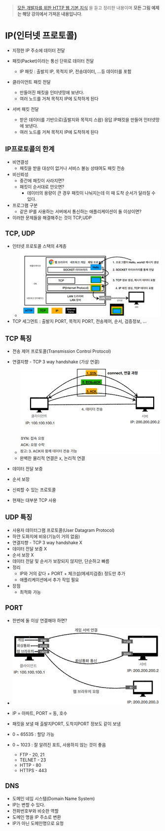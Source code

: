 > [모든 개발자를 위한 HTTP 웹 기본 지식](https://www.inflearn.com/course/http-웹-네트워크/dashboard) 을 듣고 정리한 내용이며 **모든 그림 예제는 해당 강의에서 가져온 내용입니다**.

# IP(인터넷 프로토콜)



- 지정한 IP 주소에 데이터 전달
- 패킷(Packet)이라는 통신 단위로 데이터 전달
  - IP 패킷 : 출발지 IP, 목적지 IP, 전송데이터, ...등 데이터를 포함

- 클라이언트 패킷 전달
  - 만들어진 패킷을 인터넷망에 보낸다.
  - 여러 노드를 거쳐 목적지 IP에 도착하게 된다
- 서버 패킷 전달
  - 받은 데이터를 기반으로(출발지와 목적지 스왑) 응답 IP패킷을 만들어 인터넷망에 보낸다.
  - 여러 노드를 거쳐 목적지 IP에 도착하게 된다



## IP프로토콜의 한계

- 비연결성
  - 패킷을 받을 대상이 없거나 서비스 불능 상태여도 패킷 전송
- 비신뢰성
  - 중간에 패킷이 사라지면?
  - 패킷이 순서대로 안오면?
    - 데이터의 용량이 큰 경우 패킷이 나눠지는데 이 때 도착 순서가 달라질 수 있다.
- 프로그램 구분
  - 같은 IP를 사용하는 서버에서 통신하는 애플리케이션이 둘 이상이면?
- 이러한 문제들을 해결해주는 것이 TCP,UDP



## TCP, UDP



- 인터넷 프로토콜 스택의 4계층
  - ![image-20210731001235935](img/image-20210731001235935.png)
- TCP 세그먼트 : 출발지 PORT, 목적지 PORT, 전송제어, 순서, 검증정보, ...



## TCP 특징

- 전송 제어 프로토콜(Transmission Control Protocol)
- 연결지향 - TCP 3 way handshake (가상 연결)
  - ![image-20210731001950955](img/image-20210731001950955.png)
  - 완벽한 물리적 연결은 x, 논리적 연결



- 데이터 전달 보증
- 순서 보장
- 신뢰할 수 있는 프로토콜
- 현재는 대부분 TCP 사용



## UDP 특징

- 사용자 데이터그램 프로토콜(User Datagram Protocol)
- 하얀 도화지에 비유(기능이 거의 없음)
- 연결지향 - TCP 3 way handshake X
- 데이터 전달 보증 X
- 순서 보장 X
- 데이터 전달 및 순서가 보장되지 않지만, 단순하고 빠름
- 정리
  - IP와 거의 같다 + PORT + 체크섬(메세지검증) 정도만 추가
  - 애플리케이션에서 추가 작업 필요
- 장점
  - 최적화 가능





## PORT

- 한번에 둘 이상 연결해야 하면?
- ![image-20210731003005290](img/image-20210731003005290.png)
- IP = 아파트, PORT = 동, 호수
- 패킷을 보낼 때 출발지PORT, 도착지PORT 정보도 같이 보냄



- 0 ~ 65535 : 할당 가능
- 0 ~ 1023 : 잘 알려진 포트, 사용하지 않는 것이 좋음
  - FTP - 20, 21
  - TELNET - 23
  - HTTP - 80
  - HTTPS - 443



## DNS

- 도메인 네임 시스템(Domain Name System)
- IP는 변할 수 있다.
- 전화번호부와 비슷한 역할
- 도메인 명을 IP 주소로 변환
- IP가 아닌 도메인명으로 요청

